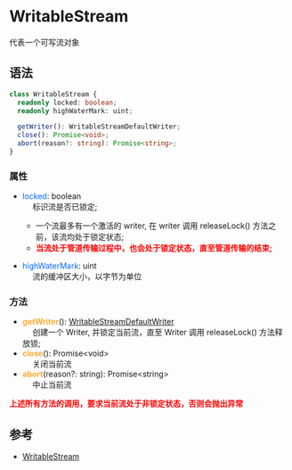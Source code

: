 # WritableStream
代表一个可写流对象

## 语法
```typescript
class WritableStream {
  readonly locked: boolean;
  readonly highWaterMark: uint;

  getWriter(): WritableStreamDefaultWriter;
  close(): Promise<void>;
  abort(reason?: string): Promise<string>;
}
```

### 属性
- <span style="color: #0066FF">locked</span>: boolean<br>
&emsp; 标识流是否已锁定; <br>
  - 一个流最多有一个激活的 writer, 在 writer 调用 releaseLock() 方法之前，该流均处于锁定状态;
  - <strong style="color: red">当流处于管道传输过程中，也会处于锁定状态，直至管道传输的结束; </strong>

- <span style="color: #0066FF">highWaterMark</span>: uint<br>
&emsp; 流的缓冲区大小，以字节为单位

### 方法 
- <span style="color: #FFAA33;font-weight: bold;">getWriter</span>(): [WritableStreamDefaultWriter](WritableStreamDefaultWriter.md) <br>
&emsp; 创建一个 Writer, 并锁定当前流，直至 Writer 调用 releaseLock() 方法释放锁; <br>
- <span style="color: #FFAA33;font-weight: bold;">close</span>():  Promise&lt;void&gt; <br>
&emsp; 关闭当前流 <br>
- <span style="color: #FFAA33;font-weight: bold;">abort</span>(reason?: string):  Promise&lt;string&gt; <br>
&emsp; 中止当前流 <br>

<strong style="color: red;font-weight: bold;"> 上述所有方法的调用，要求当前流处于非锁定状态，否则会抛出异常 </strong>

## 参考
* [WritableStream](https://developer.mozilla.org/en-US/docs/Web/API/WritableStream)
